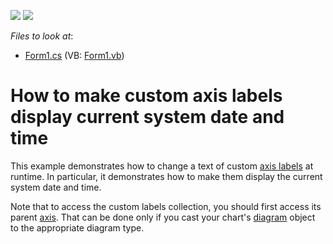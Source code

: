 <!-- default badges list -->
[![](https://img.shields.io/badge/Open_in_DevExpress_Support_Center-FF7200?style=flat-square&logo=DevExpress&logoColor=white)](https://supportcenter.devexpress.com/ticket/details/E1391)
[![](https://img.shields.io/badge/📖_How_to_use_DevExpress_Examples-e9f6fc?style=flat-square)](https://docs.devexpress.com/GeneralInformation/403183)
<!-- default badges end -->
<!-- default file list -->
*Files to look at*:

* [Form1.cs](./CS/CustomLabelsText/Form1.cs) (VB: [Form1.vb](./VB/CustomLabelsText/Form1.vb))
<!-- default file list end -->
# How to make custom axis labels display current system date and time


<p>This example demonstrates how to change a text of custom <a href="http://devexpress.com/Help/Content.aspx?help=XtraCharts&document=CustomDocument5804.htm">axis labels</a>  at runtime. In particular, it demonstrates how to make them display the current system date and time.</p><p>Note that to access the custom labels collection, you should first access its parent <a href="http://devexpress.com/Help/Content.aspx?help=XtraCharts&document=CustomDocument6016.htm">axis</a>. That can be done only if you cast your chart's <a href="http://devexpress.com/Help/Content.aspx?help=XtraCharts&document=CustomDocument6017.htm">diagram</a> object to the appropriate diagram type.</p>

<br/>


